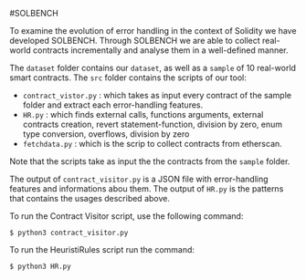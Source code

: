 #SOLBENCH

To examine the evolution of error handling in the context of Solidity we have developed SOLBENCH. Through SOLBENCH we are able to collect real-world contracts incrementally and analyse them in a well-defined manner.

The `dataset` folder contains our `dataset`, as well as a `sample` of 10 real-world smart contracts.
The `src` folder contains the scripts of our tool:
 - `contract_vistor.py` : which takes as input every contract of the sample folder and extract each error-handling features.
 - `HR.py` : which finds external calls, functions arguments, external contracts creation, revert statement-function, division by zero, enum type conversion, overflows, division by zero
 - `fetchdata.py` : which is the scrip to collect contracts from etherscan.

Note that the scripts take as input the the contracts from the `sample` folder.

The output of `contract_visitor.py` is a JSON file with error-handling features and informations abou them.
The output of `HR.py` is the patterns that contains the usages described above.

To run the Contract Visitor script, use the following command:
```
$ python3 contract_visitor.py
```

To run the HeuristiRules script run the command:
```
$ python3 HR.py
```
